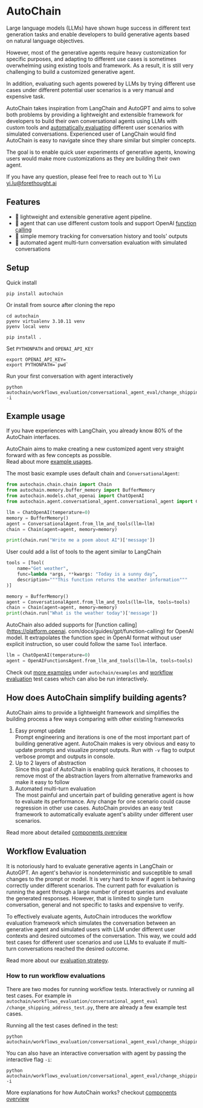 # AutoChain

Large language models (LLMs) have shown huge success in different text generation tasks and
enable developers to build generative agents based on natural language objectives.

However, most of the generative agents require heavy customization for specific purposes, and
adapting to different use cases is sometimes overwhelming using existing tools
and framework. As a result, it is still very challenging to build a customized generative agent.

In addition, evaluating such agents powered by LLMs by trying different use
cases under different potential user scenarios is a very manual and expensive task.

AutoChain takes inspiration from LangChain and AutoGPT and aims to solve
both problems by providing a lightweight and extensible framework
for developers to build their own conversational agents using LLMs with custom tools and
[automatically evaluating](#workflow-evaluation) different user scenarios with simulated
conversations. Experienced user of LangChain would find AutoChain is easy to navigate since
they share similar but simpler concepts.

The goal is to enable quick user experiments of generative agents, knowing users would
make more customizations as they are building their own agent.

If you have any question, please feel free to reach out to Yi Lu <yi.lu@forethought.ai>

## Features

- 🚀 lightweight and extensible generative agent pipeline.
- 🔗 agent that can use different custom tools and
  support OpenAI [function calling](https://platform.openai.com/docs/guides/gpt/function-calling)
- 💾 simple memory tracking for conversation history and tools' outputs
- 🤖 automated agent multi-turn conversation evaluation with simulated conversations

## Setup

Quick install

```shell
pip install autochain
```

Or install from source after cloning the repo

```shell
cd autochain
pyenv virtualenv 3.10.11 venv
pyenv local venv

pip install .
```

Set `PYTHONPATH` and `OPENAI_API_KEY`

```shell
export OPENAI_API_KEY=
export PYTHONPATH=`pwd`
```

Run your first conversation with agent interactively

```shell
python autochain/workflows_evaluation/conversational_agent_eval/change_shipping_address_test.py -i
```

## Example usage

If you have experiences with LangChain, you already know 80% of the AutoChain interfaces.

AutoChain aims to make creating a new customized agent very straight forward with as few
concepts as possible.  
Read about more [example usages](./docs/examples.md).

The most basic example uses default chain and `ConversationalAgent`:

```python
from autochain.chain.chain import Chain
from autochain.memory.buffer_memory import BufferMemory
from autochain.models.chat_openai import ChatOpenAI
from autochain.agent.conversational_agent.conversational_agent import ConversationalAgent

llm = ChatOpenAI(temperature=0)
memory = BufferMemory()
agent = ConversationalAgent.from_llm_and_tools(llm=llm)
chain = Chain(agent=agent, memory=memory)

print(chain.run("Write me a poem about AI")['message'])
```

User could add a list of tools to the agent similar to LangChain

```python
tools = [Tool(
    name="Get weather",
    func=lambda *args, **kwargs: "Today is a sunny day",
    description="""This function returns the weather information"""
)]

memory = BufferMemory()
agent = ConversationalAgent.from_llm_and_tools(llm=llm, tools=tools)
chain = Chain(agent=agent, memory=memory)
print(chain.run("What is the weather today")['message'])
```

AutoChain also added supports for [function calling](https://platform.openai.
com/docs/guides/gpt/function-calling)
for OpenAI model. It extrapolates the function spec in OpenAI format without user explicit
instruction, so user could follow the same `Tool` interface.

```python
llm = ChatOpenAI(temperature=0)
agent = OpenAIFunctionsAgent.from_llm_and_tools(llm=llm, tools=tools)
```

Check out [more examples](./docs/examples.md) under `autochain/examples` and [workflow
evaluation](./docs/workflow-evaluation.md) test cases which can also be run interactively.

## How does AutoChain simplify building agents?

AutoChain aims to provide a lightweight framework and simplifies the building process a few
ways comparing with other existing frameworks

1. Easy prompt update  
   Prompt engineering and iterations is one of the most important part of building generative
   agent. AutoChain makes is very obvious and easy to update prompts and visualize prompt
   outputs. Run with `-v` flag to output verbose prompt and outputs in console.
2. Up to 2 layers of abstraction  
   Since this goal of AutoChain is enabling quick iterations, it chooses to remove most of the
   abstraction layers from alternative frameworks and make it easy to follow
3. Automated multi-turn evaluation  
   The most painful and uncertain part of building generative agent is how to evaluate its
   performance. Any change for one scenario could cause regression in other use cases. AutoChain
   provides an easy test framework to automatically evaluate agent's ability under different
   user scenarios.

Read more about detailed [components overview](./docs/components_overview.md)

## Workflow Evaluation

It is notoriously hard to evaluate generative agents in LangChain or AutoGPT. An agent's behavior
is nondeterministic and susceptible to small changes to the prompt or model. It is very
hard to know if agent is behaving correctly under different scenarios. The current path for
evaluation is running the agent through a large number of preset queries and evaluate the
generated responses. However, that is limited to single turn conversation, general and not
specific to tasks and expensive to verify.

To effectively evaluate agents, AutoChain introduces the workflow evaluation framework
which simulates the conversation between an generative agent and simulated users with LLM under
different user contexts and desired outcomes of the conversation. This way, we could add test
cases for different user scenarios and use LLMs to evaluate if multi-turn conversations reached
the desired outcome.

Read more about our [evaluation strategy](./docs/workflow-evaluation.md).

### How to run workflow evaluations

There are two modes for running workflow tests. Interactively or running all test cases.
For example in `autochain/workflows_evaluation/conversational_agent_eval
/change_shipping_address_test.py`, there are already a few example test cases.

Running all the test cases defined in the test:

```shell
python autochain/workflows_evaluation/conversational_agent_eval/change_shipping_address_test.py
```

You can also have an interactive conversation with agent by passing the interactive flag `-i`:

```shell
python autochain/workflows_evaluation/conversational_agent_eval/change_shipping_address_test.py -i
```

More explanations for how AutoChain works? checkout [components overview](./docs/components_overview.md)
